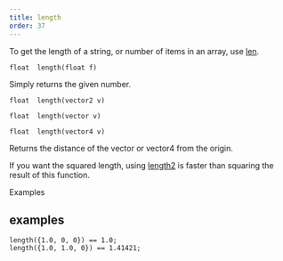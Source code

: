 ```yaml
---
title: length
order: 37
---
```

To get the length of a string, or number of items in an array, use [len](len.html "Returns the length of an array.").

`float  length(float f)`

Simply returns the given number.

`float  length(vector2 v)`

`float  length(vector v)`

`float  length(vector4 v)`

Returns the distance of the vector or vector4 from the origin.

If you want the squared length, using [length2](length2.html "Returns the squared distance of the vector or vector4.") is faster than squaring the result of this function.

Examples

## examples

```vex
length({1.0, 0, 0}) == 1.0;
length({1.0, 1.0, 0}) == 1.41421;

```

